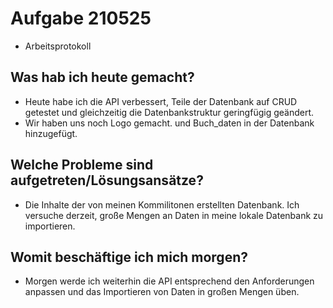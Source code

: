 # Aufgabe 210525

- Arbeitsprotokoll

## Was hab ich heute gemacht?

- Heute habe ich die API verbessert, Teile der Datenbank auf CRUD getestet und gleichzeitig die Datenbankstruktur geringfügig geändert.
- Wir haben uns noch Logo gemacht. und Buch_daten in der Datenbank hinzugefügt.

## Welche Probleme sind aufgetreten/Lösungsansätze?

- Die Inhalte der von meinen Kommilitonen erstellten Datenbank. Ich versuche derzeit, große Mengen an Daten in meine lokale Datenbank zu importieren.

## Womit beschäftige ich mich morgen?

- Morgen werde ich weiterhin die API entsprechend den Anforderungen anpassen und das Importieren von Daten in großen Mengen üben.
